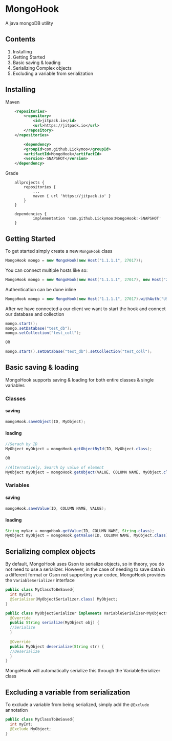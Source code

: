 # MongoHook
A java mongoDB utility

## Contents
1. Installing
1. Getting Started
1. Basic saving & loading
1. Serializing Complex objects
1. Excluding a variable from serialization

## Installing
Maven
```xml
	<repositories>
		<repository>
		    <id>jitpack.io</id>
		    <url>https://jitpack.io</url>
		</repository>
	</repositories>
```
```xml
        <dependency>
	    <groupId>com.github.Lickymoo</groupId>
	    <artifactId>MongoHook</artifactId>
	    <version>-SNAPSHOT</version>
	</dependency>
```  
  
Grade
```
	allprojects {
		repositories {
			...
			maven { url 'https://jitpack.io' }
		}
	}
  
	dependencies {
	        implementation 'com.github.Lickymoo:MongoHook:-SNAPSHOT'
	}  
```

## Getting Started
To get started simply create a new `MongoHook` class
```java
MongoHook mongo = new MongoHook(new Host("1.1.1.1", 27017));
```

You can connect multiple hosts like so:
```java
MongoHook mongo = new MongoHook(new Host("1.1.1.1", 27017), new Host("2.2.2.2", 27017));
```

Authentication can be done inline
```java
MongoHook mongo = new MongoHook(new Host("1.1.1.1", 27017).withAuth("USER", "PASSWORD", "DATABASE"));
```

After we have connected a our client we want to start the hook and connect our database and collection
```java
mongo.start();
mongo.setDatabase("test_db");
mongo.setCollection("test_coll");

OR

mongo.start().setDatabase("test_db").setCollection("test_coll");
```

## Basic saving & loading
MongoHook supports saving & loading for both entire classes & single variables

### Classes
#### saving
```java
mongoHook.saveObject(ID, MyObject);
```
#### loading
```java
//Serach by ID
MyObject myObject = mongoHook.getObjectById(ID, MyObject.class);

OR

//Alternatively, Search by value of element
MyObject myObject = mongoHook.getObject(VALUE, COLUMN NAME, MyObject.class);
```

### Variables
#### saving
```java
mongoHook.saveValue(ID, COLUMN NAME, VALUE);
```
#### loading
```java 
String myVar = mongoHook.getValue(ID, COLUMN NAME, String.class);
MyObject myObject = mongoHook.getValue(ID, COLUMN NAME, MyObject.class);
```

## Serializing complex objects
By default, MongoHook uses Gson to serialize objects, so in theory, you do not need to use a serializer.
However, in the case of needing to save data in a different format or Gson not supporting your codec, MongoHook provides the `VariableSerializer` interface

```java
public class MyClassToBeSaved{
  int myInt;
  @Serializer(MyObjectSerializer.class) MyObject;
}
```

```java
public class MyObjectSerializer implements VariableSerializer<MyObject>{
  @Override
  public String serialize(MyObject obj) {    	
  //Serialize
  }
  
  @Override
  public MyObject deserialize(String str) {
  //Deserialize
  }
}
```
MongoHook will automatically serialize this through the VariableSerializer class

## Excluding a variable from serialization
To exclude a variable from being serialized, simply add the `@Exclude` annotation
```java
public class MyClassToBeSaved{
  int myInt;
  @Exclude MyObject;
}
```

